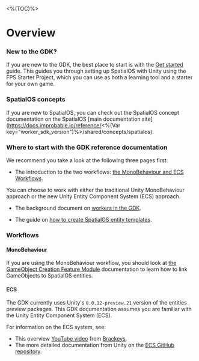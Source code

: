 <%(TOC)%>

# Overview

### New to the GDK?

If you are new to the GDK, the best place to start is with the [Get started]({{urlRoot}}/projects/fps/get-started/get-started) guide. This guides you through setting up SpatialOS with Unity using the FPS Starter Project, which you can use as both a learning tool and a starter for your own game.

### SpatialOS concepts

If you are new to SpatialOS, you can check out the SpatialOS concept documentation on the SpatialOS [main documentation site](https://docs.improbable.io/reference/<%(Var key="worker_sdk_version")%>/shared/concepts/spatialos).

### Where to start with the GDK reference documentation

We recommend you take a look at the following three pages first:

* The introduction to the two workflows: [the MonoBehaviour and ECS Workflows]({{urlRoot}}/workflows/overview).

You can choose to work with either the traditional Unity MonoBehaviour approach or the new Unity Entity Component System (ECS) approach.

* The background document on [workers in the GDK]({{urlRoot}}/reference/concepts/worker).

* The guide on [how to create SpatialOS entity templates]({{urlRoot}}/reference/concepts/entity-templates).

### Workflows

#### MonoBehaviour

If you are using the MonoBehaviour workflow, you should look at [the GameObject Creation Feature Module]({{urlRoot}}/modules/game-object-creation/overview) documentation to learn how to link GameObjects to SpatialOS entities.

#### ECS

The GDK currently uses Unity's `0.0.12-preview.21` version of the entities preview packages. This GDK documentation assumes you are familiar with the Unity Entity Component System (ECS).

For information on the ECS system, see:

* This overview [YouTube video](https://www.youtube.com/watch?v=_U9wRgQyy6s) from [Brackeys](http://brackeys.com/).
* The more detailed documentation from Unity on the [ECS GitHub repository](https://github.com/Unity-Technologies/EntityComponentSystemSamples/tree/master/ECSSamples/Documentation).
